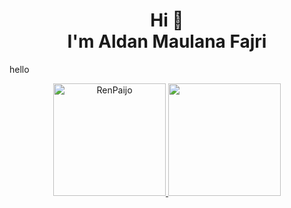 <h1 align="center">Hi 👋 <br> I'm Aldan Maulana Fajri</h1>
<p>hello</p>

<p align="center">
<a href="[https://github.com/RenPaijo](https://github.com/RenPaijo?tab=repositories)">
  <img height="180em" src="https://github-readme-stats-sigma-five.vercel.app/api?username=RenPaijo&show_icons=true&theme=algolia&locale=en" alt="RenPaijo" />
  <img height="180em" src="https://github-readme-stats-eight-theta.vercel.app/api/top-langs/?username=RenPaijo&layout=compact&langs_count=8&theme=algolia"/>
</a>
</p>

